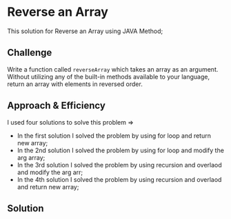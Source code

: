 # Reverse an Array
This solution for Reverse an Array using JAVA Method;

## Challenge
Write a function called `reverseArray` which takes an array as an argument. Without utilizing any of the built-in methods available to your language, return an array with elements in reversed order.

## Approach & Efficiency
I used four solutions to solve this problem =>
* In the first solution I solved the problem by using for loop and return new array;
* In the 2nd solution I solved the problem by using for loop and modify the arg array;
* In the 3rd solution I solved the problem by using recursion and overlaod and modify the arg arr;
* In the 4th solution I solved the problem by using recursion and overlaod and return new array;

## Solution
![]()